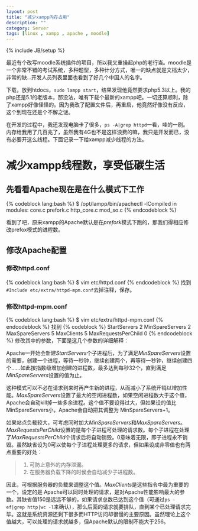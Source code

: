 ```yaml
---
layout: post
title: "减少xampp内存占用"
description: ""
category: Server
tags: [linux , xampp , apache , moodle]
---
```

{% include JB/setup %}


最近有个改写moodle系统插件的项目，所以我又重操起php的老行当。moodle是一个非常不错的考试系统，多种题型，多种计分方式，唯一的缺点就是文档太少，非常的缺...开发人员列表里面也看到了好几个中国人的名字。

下载，放到htdocs，`sudo lampp start`，结果发现他竟然要求php5.3以上。我的php还是5.1的老版本，那没法，唯有下载个最新的xampp吧。一切还算顺利，除了xampp好像怪怪的。因为我改了配置文件后，再重启，他竟然好像没有反应，这个到现在还是个不解之谜。

在开发的过程中，我还发现电脑卡了很多，`ps -A|grep httpd`一看，哇的一刷。内存给我用了几百兆了，虽然我有4G也不是这样浪费的嘛，我只是开发而已，没有必要开这么线程。下面记录一下给xampp减少线程的方法。

# 减少xampp线程数，享受低碳生活


## 先看看Apache现在是在什么模式下工作

{% codeblock lang:bash %}
$ /opt/lampp/bin/apachectl -lCompiled in modules:
core.c
prefork.c
http_core.c
mod_so.c
{% endcodeblock %}

看到了吧，原来xampp的Apache默认是在*prefork*模式下跑的，那我们得相应修改prefox模式的进程数。


## 修改Apache配置

### 修改httpd.conf
{% codeblock lang:bash %}
$ vim etc/httpd.conf
{% endcodeblock %}
找到`#Include etc/extra/httpd-mpm.conf`去掉注释，保存。

### 修改httpd-mpm.conf
{% codeblock lang:bash %}
$ vim etc/extra/httpd-mpm.conf 
{% endcodeblock %}
找到
{% codeblock %}
<IfModule mpm_prefork_module>
    StartServers          2
    MinSpareServers       2
    MaxSpareServers      5
    MaxClients          5
    MaxRequestsPerChild   0
 </IfModule>
{% endcodeblock %}
修改其中的参数，下面是这几个参数的详细解释：

Apache一开始会新建*StartServers*个子进程后，为了满足*MinSpareServers*设置的需要，创建一个进程，等待一秒钟，继续创建两个，再等待一秒钟，继续创建四个……如此按指数级增加创建的进程数，最多达到每秒32个，直到满足*MinSpareServers*设置的值为止。


这种模式可以不必在请求到来时再产生新的进程，从而减小了系统开销以增加性能。*MaxSpareServers*设置了最大的空闲进程数，如果空闲进程数大于这个值，Apache会自动kill掉一些多余进程。这个值不要设得过大，但如果设的值比MinSpareServers小，Apache会自动把其调整为 MinSpareServers+1。


如果站点负载较大，可考虑同时加大*MinSpareServers*和*MaxSpareServers*。 *MaxRequestsPerChild*设置的是每个子进程可处理的请求数。每个子进程在处理了*MaxRequestsPerChild*个请求后将自动销毁。0意味着无限，即子进程永不销毁。虽然缺省设为0可以使每个子进程处理更多的请求，但如果设成非零值也有两点重要的好处：

> 1. 可防止意外的内存泄漏。
> 2. 在服务器负载下降的时侯会自动减少子进程数。

因此，可根据服务器的负载来调整这个值。*MaxClients*是这些指令中最为重要的一个，设定的是 Apache可以同时处理的请求，是对Apache性能影响最大的参数。其缺省值150是远远不够的，如果请求总数已达到这个值（可通过`ps -ef|grep http|wc -l`来确认），那么后面的请求就要排队，直到某个已处理请求完毕。这就是系统资源还剩下很多而HTTP访问却很慢的主要原因。虽然理论上这个值越大，可以处理的请求就越多，但Apache默认的限制不能大于256。
